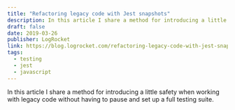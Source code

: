 ```yaml
---
title: "Refactoring legacy code with Jest snapshots"
description: In this article I share a method for introducing a little safety when working with legacy code without having to pause and set up a full testing suite.
draft: false
date: 2019-03-26
publisher: LogRocket
link: https://blog.logrocket.com/refactoring-legacy-code-with-jest-snapshots-e290ceccccc3/
tags: 
  - testing
  - jest
  - javascript
---
```


In this article I share a method for introducing a little safety when working with legacy code without having to pause and set up a full testing suite.